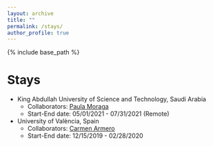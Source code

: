 ```yaml
---
layout: archive
title: ""
permalink: /stays/
author_profile: true
---
```


{% include base_path %}

Stays
======
* King Abdullah University of Science and Technology, Saudi Arabia
  * Collaborators: [Paula Moraga](https://www.paulamoraga.com/)
  * Start-End date: 05/01/2021 - 07/31/2021 (Remote)
* University of València, Spain
  * Collaborators: [Carmen Armero](https://www.uv.es/armero/)
  * Start-End date: 12/15/2019 - 02/28/2020
